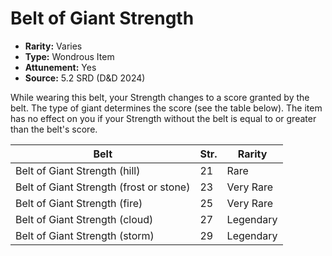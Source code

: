 # Belt of Giant Strength

- **Rarity:** Varies
- **Type:** Wondrous Item
- **Attunement:** Yes
- **Source:** 5.2 SRD (D&D 2024)

While wearing this belt, your Strength changes to a score granted by the belt. The type of giant determines the score (see the table below). The item has no effect on you if your Strength without the belt is equal to or greater than the belt's score.

| Belt                                    | Str. | Rarity    |
|-----------------------------------------|------|-----------|
| Belt of Giant Strength (hill)           | 21   | Rare      |
| Belt of Giant Strength (frost or stone) | 23   | Very Rare |
| Belt of Giant Strength (fire)           | 25   | Very Rare |
| Belt of Giant Strength (cloud)          | 27   | Legendary |
| Belt of Giant Strength (storm)          | 29   | Legendary |

